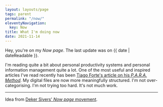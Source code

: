 ```yaml
---
layout: layouts/page
tags: parent
permalink: "/now/"
eleventyNavigation:
  key: Now
title: What I'm doing now
date: 2021-11-14
---
```

Hey, you're on my <dfn title="a page that tells you what this person is focused on at this point in their life">Now page</dfn>. The last update was on <time>{{ date | dateReadable }}</time>.

 I'm reading quite a bit about personal productivity systems and personal information management quite a lot. One of the most useful and inspired articles I've read recently has been [Tiago Forte's article on his *P.A.R.A. Method*](https://fortelabs.co/blog/para/). My digital files are now more meaningfully structured. I'm not over-categorising. I'm not trying too hard. It's not much work.

---
Idea from <a href="https://nownownow.com/">Deker Sivers' *Now page* movement</a>.
